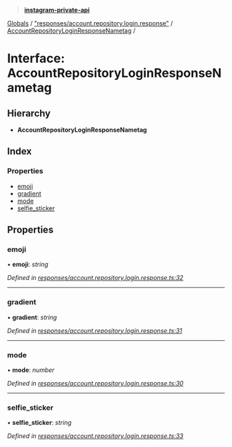 > **[instagram-private-api](../README.md)**

[Globals](../globals.md) / ["responses/account.repository.login.response"](../modules/_responses_account_repository_login_response_.md) / [AccountRepositoryLoginResponseNametag](_responses_account_repository_login_response_.accountrepositoryloginresponsenametag.md) /

# Interface: AccountRepositoryLoginResponseNametag

## Hierarchy

* **AccountRepositoryLoginResponseNametag**

## Index

### Properties

* [emoji](_responses_account_repository_login_response_.accountrepositoryloginresponsenametag.md#emoji)
* [gradient](_responses_account_repository_login_response_.accountrepositoryloginresponsenametag.md#gradient)
* [mode](_responses_account_repository_login_response_.accountrepositoryloginresponsenametag.md#mode)
* [selfie_sticker](_responses_account_repository_login_response_.accountrepositoryloginresponsenametag.md#selfie_sticker)

## Properties

###  emoji

• **emoji**: *string*

*Defined in [responses/account.repository.login.response.ts:32](https://github.com/Nerixyz/instagram-private-api/blob/e5037ee/src/responses/account.repository.login.response.ts#L32)*

___

###  gradient

• **gradient**: *string*

*Defined in [responses/account.repository.login.response.ts:31](https://github.com/Nerixyz/instagram-private-api/blob/e5037ee/src/responses/account.repository.login.response.ts#L31)*

___

###  mode

• **mode**: *number*

*Defined in [responses/account.repository.login.response.ts:30](https://github.com/Nerixyz/instagram-private-api/blob/e5037ee/src/responses/account.repository.login.response.ts#L30)*

___

###  selfie_sticker

• **selfie_sticker**: *string*

*Defined in [responses/account.repository.login.response.ts:33](https://github.com/Nerixyz/instagram-private-api/blob/e5037ee/src/responses/account.repository.login.response.ts#L33)*